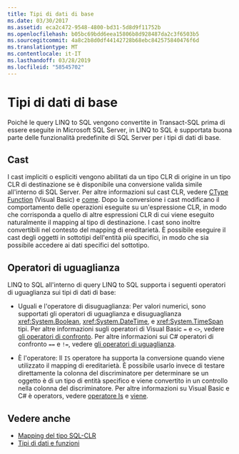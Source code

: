 ```yaml
---
title: Tipi di dati di base
ms.date: 03/30/2017
ms.assetid: eca2c472-9548-4800-bd31-5d8d9f11752b
ms.openlocfilehash: b05bc69bdd6eea15806b8d928487da2c3f6503b5
ms.sourcegitcommit: 4a8c2b8d0df44142728b68ebc842575840476f6d
ms.translationtype: MT
ms.contentlocale: it-IT
ms.lasthandoff: 03/28/2019
ms.locfileid: "58545702"
---
```

# <a name="basic-data-types"></a>Tipi di dati di base
Poiché le query LINQ to SQL vengono convertite in Transact-SQL prima di essere eseguite in Microsoft SQL Server, in LINQ to SQL è supportata buona parte delle funzionalità predefinite di SQL Server  per i tipi di dati di base.  
  
## <a name="casting"></a>Cast  
 I cast impliciti o espliciti vengono abilitati da un tipo CLR di origine in un tipo CLR di destinazione se è disponibile una conversione valida simile all'interno di SQL Server. Per altre informazioni sul cast CLR, vedere [CType Function](~/docs/visual-basic/language-reference/functions/ctype-function.md) (Visual Basic) e [come](~/docs/csharp/language-reference/keywords/as.md). Dopo la conversione i cast modificano il comportamento delle operazioni eseguite su un'espressione CLR, in modo che corrisponda a quello di altre espressioni CLR di cui viene eseguito naturalmente il mapping al tipo di destinazione. I cast sono inoltre convertibili nel contesto del mapping di ereditarietà. È possibile eseguire il cast degli oggetti in sottotipi dell'entità più specifici, in modo che sia possibile accedere ai dati specifici del sottotipo.  
  
## <a name="equality-operators"></a>Operatori di uguaglianza  
 LINQ to SQL all'interno di query LINQ to SQL supporta i seguenti operatori di uguaglianza sui tipi di dati di base:  
  
-   Uguali e l'operatore di disuguaglianza: Per valori numerici, sono supportati gli operatori di uguaglianza e disuguaglianza <xref:System.Boolean>, <xref:System.DateTime>, e <xref:System.TimeSpan> tipi. Per altre informazioni sugli operatori di Visual Basic `=` e `<>`, vedere [gli operatori di confronto](~/docs/visual-basic/language-reference/operators/comparison-operators.md). Per altre informazioni sui C# operatori di confronto `==` e `!=`, vedere [gli operatori di uguaglianza](~/docs/csharp/language-reference/operators/equality-operators.md).
  
-   È l'operatore: Il `IS` operatore ha supporta la conversione quando viene utilizzato il mapping di ereditarietà. È possibile usarlo invece di testare direttamente la colonna del discriminatore per determinare se un oggetto è di un tipo di entità specifico e viene convertito in un controllo nella colonna del discriminatore. Per altre informazioni su Visual Basic e C# è operators, vedere [operatore Is](~/docs/visual-basic/language-reference/operators/is-operator.md) e [viene](~/docs/csharp/language-reference/keywords/is.md).  
  
## <a name="see-also"></a>Vedere anche
- [Mapping del tipo SQL-CLR](../../../../../../docs/framework/data/adonet/sql/linq/sql-clr-type-mapping.md)
- [Tipi di dati e funzioni](../../../../../../docs/framework/data/adonet/sql/linq/data-types-and-functions.md)
